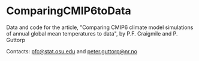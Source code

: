 # ComparingCMIP6toData

Data and code for the article, "Comparing CMIP6 climate model simulations of annual global mean temperatures to data", 
by P.F. Craigmile and P. Guttorp

Contacts: pfc@stat.osu.edu and peter.guttorp@nr.no